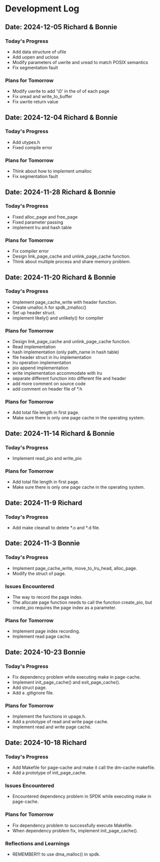 # Development Log

## Date: 2024-12-05 Richard & Bonnie

### Today's Progress
- Add data structure of ufile
- Add uopen and uclose
- Modify parameters of uwrite and uread to match POSIX semantics
- Fix segmentation fault

### Plans for Tomorrow
- Modify uwrite to add '\0' in the of of each page
- Fix uread and write_to_buffer
- Fix uwrite return value

## Date: 2024-12-04 Richard & Bonnie

### Today's Progress
- Add utypes.h
- Fixed compile error

### Plans for Tomorrow
- Think about how to implement umalloc
- Fix segmentation fault

## Date: 2024-11-28 Richard & Bonnie

### Today's Progress
- Fixed alloc_page and free_page
- Fixed parameter passing
- implement lru and hash table

### Plans for Tomorrow
- Fix compiler error
- Design link_page_cache and unlink_page_cache function.
- Think about multiple process and share memory problem.

## Date: 2024-11-20 Richard & Bonnie

### Today's Progress
- Implement page_cache_write with header function.
- Create umalloc.h for spdk_zmalloc()
- Set up header struct.
- implement likely() and unlikely() for compiler

### Plans for Tomorrow
- Design link_page_cache and unlink_page_cache function.
- Read implementation
- hash implementation (only path_name in hash table)
- file header struct in lru implementation
- lru operation implementation
- pio append implementation
- write implementation accommodate with lru
- separate different function into different file and header
- add more comment on source code
- add comment on header file of *.h

### Plans for Tomorrow
- Add total file length in first page.
- Make sure there is only one page cache in the operating system.

## Date: 2024-11-14 Richard & Bonnie

### Today's Progress
- Implement read_pio and write_pio


### Plans for Tomorrow
- Add total file length in first page.
- Make sure there is only one page cache in the operating system.

## Date: 2024-11-9 Richard

### Today's Progress
- Add make cleanall to delete *.o and *.d file.

## Date: 2024-11-3 Bonnie

### Today's Progress
- Implement page_cache_write, move_to_lru_head, alloc_page.
- Modify the struct of page.

### Issues Encountered
- The way to record the page index.
- The allocate page function needs to call the function create_pio, but create_pio requires the page index as a parameter.

### Plans for Tomorrow
- Implement page index recording.
- Implement read page cache.

## Date: 2024-10-23 Bonnie

### Today's Progress
- Fix dependency problem while executing make in page-cache.
- Implement init_page_cache() and exit_page_cache().
- Add struct page.
- Add a .gitignore file.

### Plans for Tomorrow
- Implement the functions in upage.h.
- Add a prototype of read and write page cache.
- Implement read and write page cache.

## Date: 2024-10-18 Richard

### Today's Progress
- Add Makefile for page-cache and make it call the dm-cache makefile.
- Add a prototype of init_page_cache.

### Issues Encountered
- Encountered dependency problem in SPDK while executing make in page-cache.

### Plans for Tomorrow
- Fix dependency problem to successfully execute Makefile.
- When dependency problem fix, implement init_page_cache().

### Reflections and Learnings
- REMEMBER!!! to use dma_malloc() in spdk.
